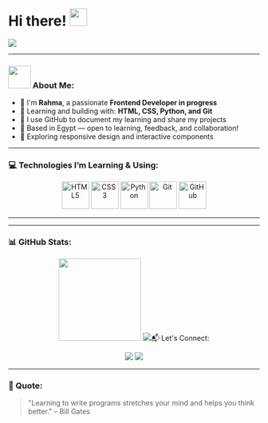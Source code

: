 # Hi there! <img src="https://github.com/TheDudeThatCode/TheDudeThatCode/blob/master/Assets/Hi.gif" width="35" />

![](https://media.giphy.com/media/qgQUggAC3Pfv687qPC/giphy.gif)

---

### <img src="https://github.com/TheDudeThatCode/TheDudeThatCode/blob/master/Assets/Developer.gif" width="45" /> About Me:
- 🌱 I'm **Rahma**, a passionate **Frontend Developer in progress**
- 🎯 Learning and building with: **HTML, CSS, Python, and Git**
- 📁 I use GitHub to document my learning and share my projects
- 📍 Based in Egypt — open to learning, feedback, and collaboration!
- 🎨 Exploring responsive design and interactive components

---

### 💻 Technologies I’m Learning & Using:

<p align="center">
  <img src="https://www.vectorlogo.zone/logos/w3_html5/w3_html5-icon.svg" alt="HTML5" width="55" height="55"/>
  <img src="https://www.vectorlogo.zone/logos/w3_css/w3_css-icon.svg" alt="CSS3" width="55" height="55"/>
  <img src="https://www.vectorlogo.zone/logos/python/python-icon.svg" alt="Python" width="55" height="55"/>
  <img src="https://www.vectorlogo.zone/logos/git-scm/git-scm-icon.svg" alt="Git" width="55" height="55"/>
  <img src="https://www.vectorlogo.zone/logos/github/github-icon.svg" alt="GitHub" width="55" height="55"/>
</p>

---

---
### 📊 GitHub Stats:


<p align="center">
  <img src="https://github-readme-stats.vercel.app/api?username=RahmaElsayad89&show_icons=true&theme=radical" height="165" />
  <img src="https://github-readme-streak-stats.herokuapp.com/?user=RahmaElsayad89 />
</p>

---
---
### 📬 Let's Connect:

<p align="center">
<a href="https://www.linkedin.com/in/rahmaelsayad0"><img src="https://img.shields.io/badge/LinkedIn-%230077B5.svg?&style=for-the-badge&logo=linkedin&logoColor=white" /></a>
<a href="mailto:rahmaelsaiad0@gmail.com"><img src="https://img.shields.io/badge/Gmail-%23D14836.svg?&style=for-the-badge&logo=gmail&logoColor=white" /></a>
</p>

---

### 💬 Quote:
> "Learning to write programs stretches your mind and helps you think better." – Bill Gates
